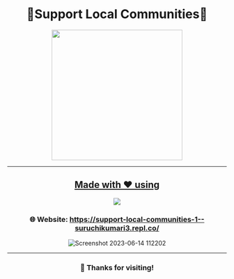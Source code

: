 <div align='center'>
  <h1>🌟Support Local Communities🌟</h1>
  <img src = "https://github.com/adityabisht02/Support-Local-Communities/assets/80088403/995e39e5-d936-4ec9-b44e-956f03d67e36" height=300px width=300px/>
  <pJoin our community-driven initiative to empower local businesses, strengthen neighborhoods, and make a positive impact. Together, we can create a thriving and sustainable local economy.</p>
  <hr/>
  <p align="center">
  <a href="https://skillicons.dev">
    <h2>Made with ❤️ using</h2>
   <img src="https://skillicons.dev/icons?i=github,git,appwrite,react,html,css,js,vscode"/>
  </a>
  <h3>🌐 Website: <a href="https://support-local-communities-1--suruchikumari3.repl.co/">https://support-local-communities-1--suruchikumari3.repl.co/</a></h3>
</p>
<!--   <h2>Screenshots</h2> -->

![Screenshot 2023-06-14 112202](https://github.com/adityabisht02/Support-Local-Communities/assets/108334168/665a0e94-0dcd-43e9-9384-ff96068b45f6)

<hr/>
  <h3>🙏 Thanks for visiting!</h3>
 </div>
